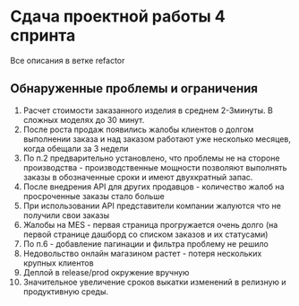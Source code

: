 # Сдача проектной работы 4 спринта

Все описания в ветке refactor

## Обнаруженные проблемы и ограничения

1. Расчет стоимости заказанного изделия в среднем 2-3минуты. В сложных моделях до 30 минут.
2. После роста продаж появились жалобы клиентов о долгом выполнении заказа и над заказом работают уже несколько месяцев, когда обещали за 3 недели
3. По п.2 предварительно установлено, что проблемы не на стороне производства - производственные мощности позволяют выполнять заказы в обозначенные сроки и имеют двухкратный запас.
4. После внедрения API для других продавцов - количество жалоб на просроченные заказы стало больше
5. При использовании API представители компании жалуются что не получили свои заказы
6. Жалобы на MES - первая страница прогружается очень долго (на первой странице дашборд со списком заказов и их статусами)
7. По п.6 - добавление пагинации и фильтра проблему не решило
8. Недовольство онлайн магазином растет - потеря нескольких крупных клиентов
9. Деплой в release/prod окружение вручную
10. Значительное увеличение сроков выкатки изменений в релизную и продуктивную среды.

